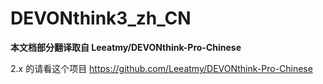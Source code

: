 # DEVONthink3_zh_CN

**本文档部分翻译取自 Leeatmy/DEVONthink-Pro-Chinese**

2.x 的请看这个项目
https://github.com/Leeatmy/DEVONthink-Pro-Chinese
